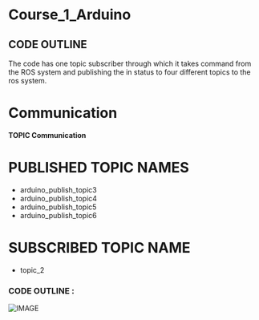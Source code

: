# Course_1_Arduino
## CODE OUTLINE
 The code has one topic subscriber through which it takes command from the ROS system and publishing the in status to four different topics to the ros system.
 
 # Communication
  **TOPIC Communication**
  
 # PUBLISHED TOPIC NAMES
 - arduino_publish_topic3
 - arduino_publish_topic4
 - arduino_publish_topic5
 - arduino_publish_topic6
 
 # SUBSCRIBED TOPIC NAME
 - topic_2
 
 ### CODE OUTLINE :
 ![IMAGE]()
